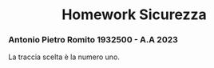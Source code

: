 <h1 style="text-align: center">Homework Sicurezza</h1>

### Antonio Pietro Romito 1932500 - A.A 2023

La traccia scelta è la numero uno.